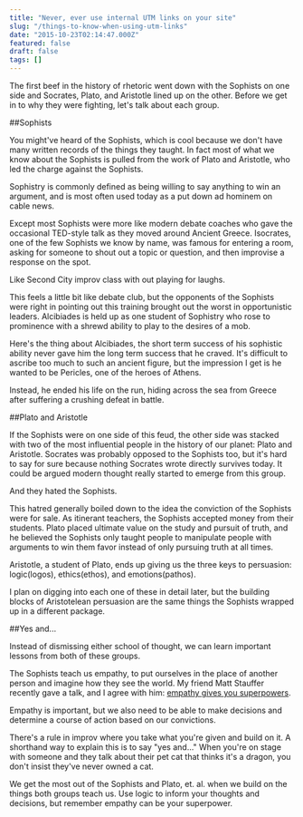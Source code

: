 ```yaml
---
title: "Never, ever use internal UTM links on your site"
slug: "/things-to-know-when-using-utm-links"
date: "2015-10-23T02:14:47.000Z"
featured: false
draft: false
tags: []
---
```


The first beef in the history of rhetoric went down with the Sophists on one side and Socrates, Plato, and Aristotle lined up on the other. Before we get in to why they were fighting, let's talk about each group.

##Sophists

You might've heard of the Sophists, which is cool because we don't have many written records of the things they taught. In fact most of what we know about the Sophists is pulled from the work of Plato and Aristotle, who led the charge against the Sophists.

Sophistry is commonly defined as being willing to say anything to win an argument, and is most often used today as a put down ad hominem on cable news.

Except most Sophists were more like modern debate coaches who gave the occasional TED-style talk as they moved around Ancient Greece. Isocrates, one of the few Sophists we know by name, was famous for entering a room, asking for someone to shout out a topic or question, and then improvise a response on the spot.

Like Second City improv class with out playing for laughs.

This feels a little bit like debate club, but the opponents of the Sophists were right in pointing out this training brought out the worst in opportunistic leaders. Alcibiades is held up as one student of Sophistry who rose to prominence with a shrewd ability to play to the desires of a mob.

Here's the thing about Alcibiades, the short term success of his sophistic ability never gave him the long term success that he craved. It's difficult to ascribe too much to such an ancient figure, but the impression I get is he wanted to be Pericles, one of the heroes of Athens.

Instead, he ended his life on the run, hiding across the sea from Greece after suffering a crushing defeat in battle.

##Plato and Aristotle

If the Sophists were on one side of this feud, the other side was stacked with two of the most influential people in the history of our planet: Plato and Aristotle. Socrates was probably opposed to the Sophists too, but it's hard to say for sure because nothing Socrates wrote directly survives today. It could be argued modern thought really started to emerge from this group.

And they hated the Sophists.

This hatred generally boiled down to the idea the conviction of the Sophists were for sale. As itinerant teachers, the Sophists accepted money from their students. Plato placed ultimate value on the study and pursuit of truth, and he believed the Sophists only taught people to manipulate people with arguments to win them favor instead of only pursuing truth at all times.

Aristotle, a student of Plato, ends up giving us the three  keys to persuasion: logic(logos), ethics(ethos), and emotions(pathos). 

I plan on digging into each one of these in detail later, but the building blocks of Aristotelean persuasion are the same things the Sophists wrapped up in a different package. 

##Yes and...

Instead of dismissing either school of thought, we can learn important lessons from both of these groups. 

The Sophists teach us empathy, to put ourselves in the place of another person and imagine how they see the world. My friend Matt Stauffer recently gave a talk, and I agree with him: [empathy gives you superpowers](https://speakerdeck.com/mattstauffer/empathy-gives-you-superpowers).

Empathy is important, but we also need to be able to make decisions and determine a course of action based on our convictions. 

There's a rule in improv where you take what you're given and build on it. A shorthand way to explain this is to say "yes and..." When you're on stage with someone and they talk about their pet cat that thinks it's a dragon, you don't insist they've never owned a cat.

We get the most out of the Sophists and Plato, et. al. when we build on the things both groups teach us. Use logic to inform your thoughts and decisions, but remember empathy can be your superpower.